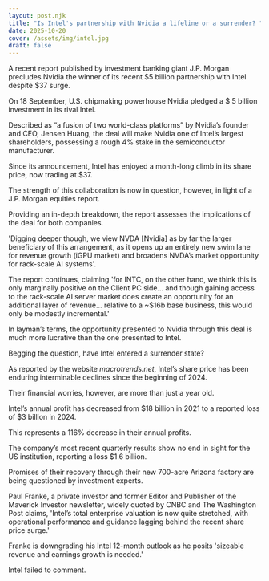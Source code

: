 ```yaml
---
layout: post.njk
title: "Is Intel's partnership with Nvidia a lifeline or a surrender? "
date: 2025-10-20
cover: /assets/img/intel.jpg
draft: false
---
```

A recent report published by investment banking giant J.P. Morgan precludes Nvidia the winner of its recent $5 billion partnership with Intel despite $37 surge. 

On 18 September, U.S. chipmaking powerhouse Nvidia pledged a $ 5 billion investment in its rival Intel. 

Described as “a fusion of two world-class platforms” by Nvidia’s founder and CEO, Jensen Huang, the deal will make Nvidia one of Intel’s largest shareholders, possessing a rough 4% stake in the semiconductor manufacturer.

Since its announcement, Intel has enjoyed a month-long climb in its share price, now trading at $37. 

The strength of this collaboration is now in question, however, in light of a J.P. Morgan equities report. 

Providing an in-depth breakdown, the report assesses the implications of the deal for both companies. 

'Digging deeper though, we view NVDA \[Nvidia] as by far the larger beneficiary of this arrangement, as it opens up an entirely new swim lane for revenue growth (iGPU market) and broadens NVDA’s market opportunity for rack-scale AI systems'. 

The report continues, claiming 'for INTC, on the other hand, we think this is only marginally positive on the Client PC side… and though gaining access to the rack-scale AI server market does create an opportunity for an additional layer of revenue… relative to a ~$16b base business, this would only be modestly incremental.'

In layman’s terms, the opportunity presented to Nvidia through this deal is much more lucrative than the one presented to Intel. 

Begging the question, have Intel entered a surrender state?

As reported by the website *macrotrends.net*, Intel’s share price has been enduring interminable declines since the beginning of 2024. 

Their financial worries, however, are more than just a year old. 

Intel’s annual profit has decreased from $18 billion in 2021 to a reported loss of $3 billion in 2024. 

This represents a 116% decrease in their annual profits. 

The company’s most recent quarterly results show no end in sight for the US institution, reporting a loss $1.6 billion. 

Promises of their recovery through their new 700-acre Arizona factory are being questioned by investment experts. 

Paul Franke, a private investor and former Editor and Publisher of the Maverick Investor newsletter, widely quoted by CNBC and The Washington Post claims, 'Intel’s total enterprise valuation is now quite stretched, with operational performance and guidance lagging behind the recent
share price surge.' 

Franke is downgrading his Intel 12-month outlook as he posits 'sizeable revenue and earnings growth is needed.'

Intel failed to comment.
